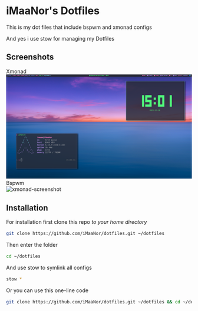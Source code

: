 # iMaaNor's Dotfiles

This is my dot files that include bspwm and xmonad configs  

And yes i use stow for managing my Dotfiles  
  
  
## Screenshots  
Xmonad  
![xmonad-screenshot](https://github.com/iMaaNor/dotfiles/blob/master/xmonad-screenshot.png)  
Bspwm  
![xmonad-screenshot](https://github.com/iMaaNor/dotfiles/blob/master/bspwm-screenshot.png)  
  

## Installation  
For installation first clone this repo *to your home directory*

```bash
git clone https://github.com/iMaaNor/dotfiles.git ~/dotfiles
```  

Then enter the folder

```bash
cd ~/dotfiles
```  
And use stow to symlink all configs

```bash
stow *
```

Or you can use this one-line code

```bash
git clone https://github.com/iMaaNor/dotfiles.git ~/dotfiles && cd ~/dotfiles && stow * 
```  

